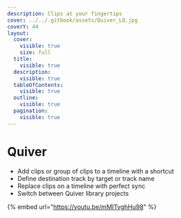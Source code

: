 ```yaml
---
description: Clips at your fingertips
cover: ../../.gitbook/assets/Quiver_LQ.jpg
coverY: 44
layout:
  cover:
    visible: true
    size: full
  title:
    visible: true
  description:
    visible: true
  tableOfContents:
    visible: true
  outline:
    visible: true
  pagination:
    visible: true
---
```


# Quiver

* Add clips or group of clips to a timeline with a shortcut
* Define destination track by target or track name
* Replace clips on a timeline with perfect sync
* Switch between Quiver library projects

{% embed url="https://youtu.be/mMITvghHu98" %}
